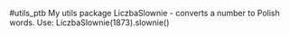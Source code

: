 #utils_ptb
My utils package
LiczbaSlownie - converts a number to Polish words. Use: LiczbaSlownie(1873).slownie()